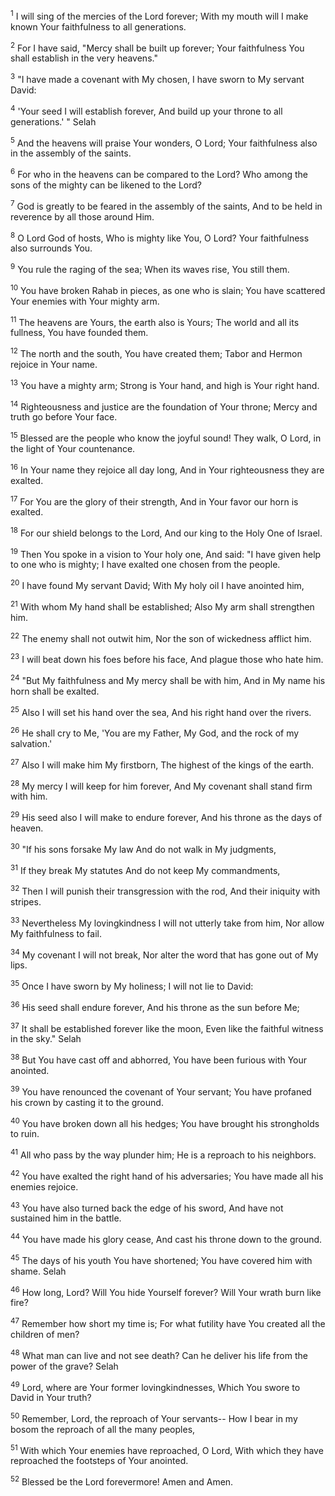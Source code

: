 <sup>1</sup> 
I will sing of the mercies of the Lord forever; With my mouth will I make known Your faithfulness to all generations. 

<sup>2</sup> 
For I have said, "Mercy shall be built up forever; Your faithfulness You shall establish in the very heavens." 

<sup>3</sup> 
"I have made a covenant with My chosen, I have sworn to My servant David: 

<sup>4</sup> 
'Your seed I will establish forever, And build up your throne to all generations.' " Selah 

<sup>5</sup> 
And the heavens will praise Your wonders, O Lord; Your faithfulness also in the assembly of the saints. 

<sup>6</sup> 
For who in the heavens can be compared to the Lord? Who among the sons of the mighty can be likened to the Lord? 

<sup>7</sup> 
God is greatly to be feared in the assembly of the saints, And to be held in reverence by all those around Him. 

<sup>8</sup> 
O Lord God of hosts, Who is mighty like You, O Lord? Your faithfulness also surrounds You. 

<sup>9</sup> 
You rule the raging of the sea; When its waves rise, You still them. 

<sup>10</sup> 
You have broken Rahab in pieces, as one who is slain; You have scattered Your enemies with Your mighty arm. 

<sup>11</sup> 
The heavens are Yours, the earth also is Yours; The world and all its fullness, You have founded them. 

<sup>12</sup> 
The north and the south, You have created them; Tabor and Hermon rejoice in Your name. 

<sup>13</sup> 
You have a mighty arm; Strong is Your hand, and high is Your right hand. 

<sup>14</sup> 
Righteousness and justice are the foundation of Your throne; Mercy and truth go before Your face. 

<sup>15</sup> 
Blessed are the people who know the joyful sound! They walk, O Lord, in the light of Your countenance. 

<sup>16</sup> 
In Your name they rejoice all day long, And in Your righteousness they are exalted. 

<sup>17</sup> 
For You are the glory of their strength, And in Your favor our horn is exalted. 

<sup>18</sup> 
For our shield belongs to the Lord, And our king to the Holy One of Israel. 

<sup>19</sup> 
Then You spoke in a vision to Your holy one, And said: "I have given help to one who is mighty; I have exalted one chosen from the people. 

<sup>20</sup> 
I have found My servant David; With My holy oil I have anointed him, 

<sup>21</sup> 
With whom My hand shall be established; Also My arm shall strengthen him. 

<sup>22</sup> 
The enemy shall not outwit him, Nor the son of wickedness afflict him. 

<sup>23</sup> 
I will beat down his foes before his face, And plague those who hate him. 

<sup>24</sup> 
"But My faithfulness and My mercy shall be with him, And in My name his horn shall be exalted. 

<sup>25</sup> 
Also I will set his hand over the sea, And his right hand over the rivers. 

<sup>26</sup> 
He shall cry to Me, 'You are my Father, My God, and the rock of my salvation.' 

<sup>27</sup> 
Also I will make him My firstborn, The highest of the kings of the earth. 

<sup>28</sup> 
My mercy I will keep for him forever, And My covenant shall stand firm with him. 

<sup>29</sup> 
His seed also I will make to endure forever, And his throne as the days of heaven. 

<sup>30</sup> 
"If his sons forsake My law And do not walk in My judgments, 

<sup>31</sup> 
If they break My statutes And do not keep My commandments, 

<sup>32</sup> 
Then I will punish their transgression with the rod, And their iniquity with stripes. 

<sup>33</sup> 
Nevertheless My lovingkindness I will not utterly take from him, Nor allow My faithfulness to fail. 

<sup>34</sup> 
My covenant I will not break, Nor alter the word that has gone out of My lips. 

<sup>35</sup> 
Once I have sworn by My holiness; I will not lie to David: 

<sup>36</sup> 
His seed shall endure forever, And his throne as the sun before Me; 

<sup>37</sup> 
It shall be established forever like the moon, Even like the faithful witness in the sky." Selah 

<sup>38</sup> 
But You have cast off and abhorred, You have been furious with Your anointed. 

<sup>39</sup> 
You have renounced the covenant of Your servant; You have profaned his crown by casting it to the ground. 

<sup>40</sup> 
You have broken down all his hedges; You have brought his strongholds to ruin. 

<sup>41</sup> 
All who pass by the way plunder him; He is a reproach to his neighbors. 

<sup>42</sup> 
You have exalted the right hand of his adversaries; You have made all his enemies rejoice. 

<sup>43</sup> 
You have also turned back the edge of his sword, And have not sustained him in the battle. 

<sup>44</sup> 
You have made his glory cease, And cast his throne down to the ground. 

<sup>45</sup> 
The days of his youth You have shortened; You have covered him with shame. Selah 

<sup>46</sup> 
How long, Lord? Will You hide Yourself forever? Will Your wrath burn like fire? 

<sup>47</sup> 
Remember how short my time is; For what futility have You created all the children of men? 

<sup>48</sup> 
What man can live and not see death? Can he deliver his life from the power of the grave? Selah 

<sup>49</sup> 
Lord, where are Your former lovingkindnesses, Which You swore to David in Your truth? 

<sup>50</sup> 
Remember, Lord, the reproach of Your servants-- How I bear in my bosom the reproach of all the many peoples, 

<sup>51</sup> 
With which Your enemies have reproached, O Lord, With which they have reproached the footsteps of Your anointed. 

<sup>52</sup> 
Blessed be the Lord forevermore! Amen and Amen.